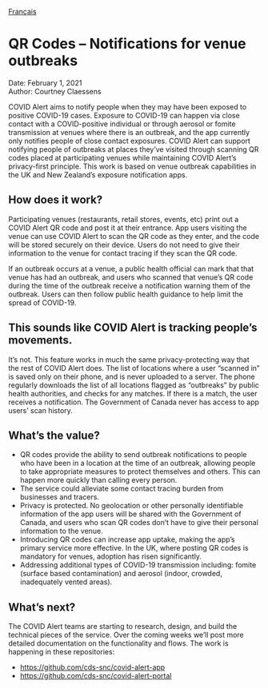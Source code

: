 [Français](https://github.com/cds-snc/covid-alert-documentation/blob/main/produit/codes-qr.md)

# QR Codes – Notifications for venue outbreaks

Date: February 1, 2021 \
Author: Courtney Claessens

COVID Alert aims to notify people when they may have been exposed to positive COVID-19 cases. Exposure to COVID-19 can happen via close contact with a COVID-positive individual or through aerosol or fomite transmission at venues where there is an outbreak, and the app currently only notifies people of close contact exposures. COVID Alert can support notifying people of outbreaks at places they’ve visited through scanning QR codes placed at participating venues while maintaining COVID Alert’s privacy-first principle. This work is based on venue outbreak capabilities in the UK and New Zealand’s exposure notification apps.

## How does it work?
Participating venues (restaurants, retail stores, events, etc) print out a COVID Alert QR code and post it at their entrance. App users visiting the venue can use COVID Alert to scan the QR code as they enter, and the code will be stored securely on their device. Users do not need to give their information to the venue for contact tracing if they scan the QR code. 

If an outbreak occurs at a venue, a public health official can mark that that venue has had an outbreak, and users who scanned that venue’s QR code during the time of the outbreak receive a notification warning them of the outbreak. Users can then follow public health guidance to help limit the spread of COVID-19. 

## This sounds like COVID Alert is tracking people’s movements.
It’s not. This feature works in much the same privacy-protecting way that the rest of COVID Alert does. The list of locations where a user “scanned in” is saved only on their phone, and is never uploaded to a server. The phone regularly downloads the list of all locations flagged as “outbreaks” by public health authorities, and checks for any matches. If there is a match, the user receives a notification. The Government of Canada never has access to app users’ scan history. 

## What’s the value?

* QR codes provide the ability to send outbreak notifications to people who have been in a location at the time of an outbreak, allowing people to take appropriate measures to protect themselves and others. This can happen more quickly than calling every person.
* The service could alleviate some contact tracing burden from businesses and tracers.
* Privacy is protected. No geolocation or other personally identifiable information of the app users will be shared with the Government of Canada, and users who scan QR codes don’t have to give their personal information to the venue.
* Introducing QR codes can increase app uptake, making the app’s primary service more effective. In the UK, where posting QR codes is mandatory for venues, adoption has risen significantly.
* Addressing additional types of COVID-19 transmission including: fomite (surface based contamination) and aerosol (indoor, crowded, inadequately vented areas).

## What’s next?
The COVID Alert teams are starting to research, design, and build the technical pieces of the service. Over the coming weeks we’ll post more detailed documentation on the functionality and flows. The work is happening in these repositories:

* https://github.com/cds-snc/covid-alert-app
* https://github.com/cds-snc/covid-alert-portal
